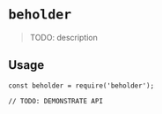 # `beholder`

> TODO: description

## Usage

```
const beholder = require('beholder');

// TODO: DEMONSTRATE API
```
